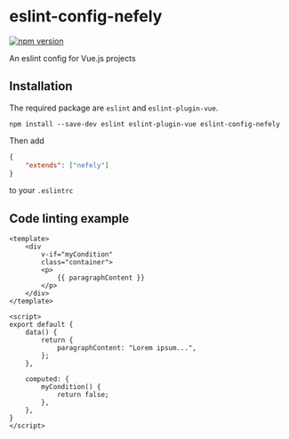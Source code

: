 # eslint-config-nefely
[![npm version](https://badge.fury.io/js/eslint-config-nefely.svg)](https://www.npmjs.com/package/eslint-config-nefely)

An eslint config for Vue.js projects

## Installation

The required package are `eslint` and `eslint-plugin-vue`.

```
npm install --save-dev eslint eslint-plugin-vue eslint-config-nefely
```


Then add
```json
{
	"extends": ["nefely"]
}
```
to your `.eslintrc`

## Code linting example
```vue
<template>
	<div
		v-if="myCondition"
		class="container">
		<p>
			{{ paragraphContent }}
		</p>
	</div>
</template>

<script>
export default {
	data() {
		return {
			paragraphContent: "Lorem ipsum...",
		};
	},

	computed: {
		myCondition() {
			return false;
		},
	},
}
</script>